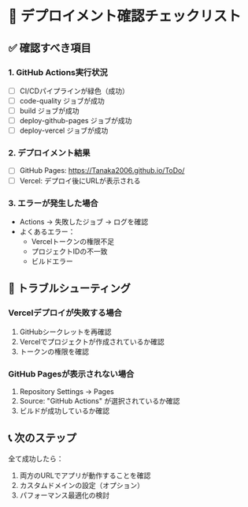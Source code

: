 # 🚀 デプロイメント確認チェックリスト

## ✅ 確認すべき項目

### 1. GitHub Actions実行状況

- [ ] CI/CDパイプラインが緑色（成功）
- [ ] code-quality ジョブが成功
- [ ] build ジョブが成功
- [ ] deploy-github-pages ジョブが成功
- [ ] deploy-vercel ジョブが成功

### 2. デプロイメント結果

- [ ] GitHub Pages: https://Tanaka2006.github.io/ToDo/
- [ ] Vercel: デプロイ後にURLが表示される

### 3. エラーが発生した場合

- Actions → 失敗したジョブ → ログを確認
- よくあるエラー：
  - Vercelトークンの権限不足
  - プロジェクトIDの不一致
  - ビルドエラー

## 🔧 トラブルシューティング

### Vercelデプロイが失敗する場合

1. GitHubシークレットを再確認
2. Vercelでプロジェクトが作成されているか確認
3. トークンの権限を確認

### GitHub Pagesが表示されない場合

1. Repository Settings → Pages
2. Source: "GitHub Actions" が選択されているか確認
3. ビルドが成功しているか確認

## 📞 次のステップ

全て成功したら：

1. 両方のURLでアプリが動作することを確認
2. カスタムドメインの設定（オプション）
3. パフォーマンス最適化の検討
